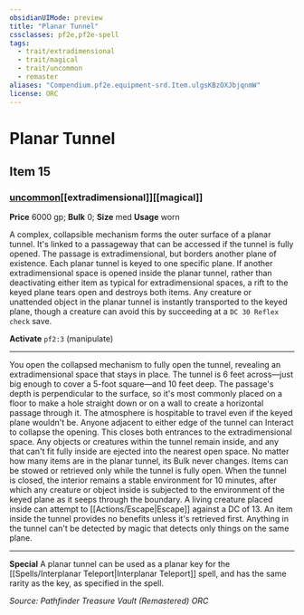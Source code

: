 ```yaml
---
obsidianUIMode: preview
title: "Planar Tunnel"
cssclasses: pf2e,pf2e-spell
tags:
  - trait/extradimensional
  - trait/magical
  - trait/uncommon
  - remaster
aliases: "Compendium.pf2e.equipment-srd.Item.ulgsKBzOXJbjqnmW"
license: ORC
---
```

# Planar Tunnel
## Item 15
### [uncommon](uncommon "Uncommon Rarity Trait")[[extradimensional]][[magical]]


**Price** 6000 gp; 
**Bulk** 0; **Size** med
**Usage** worn

A complex, collapsible mechanism forms the outer surface of a planar tunnel. It's linked to a passageway that can be accessed if the tunnel is fully opened. The passage is extradimensional, but borders another plane of existence. Each planar tunnel is keyed to one specific plane. If another extradimensional space is opened inside the planar tunnel, rather than deactivating either item as typical for extradimensional spaces, a rift to the keyed plane tears open and destroys both items. Any creature or unattended object in the planar tunnel is instantly transported to the keyed plane, though a creature can avoid this by succeeding at a `DC 30 Reflex check` save.

**Activate** `pf2:3` (manipulate)

* * *

You open the collapsed mechanism to fully open the tunnel, revealing an extradimensional space that stays in place. The tunnel is 6 feet across—just big enough to cover a 5-foot square—and 10 feet deep. The passage's depth is perpendicular to the surface, so it's most commonly placed on a floor to make a hole straight down or on a wall to create a horizontal passage through it. The atmosphere is hospitable to travel even if the keyed plane wouldn't be. Anyone adjacent to either edge of the tunnel can Interact to collapse the opening. This closes both entrances to the extradimensional space. Any objects or creatures within the tunnel remain inside, and any that can't fit fully inside are ejected into the nearest open space. No matter how many items are in the planar tunnel, its Bulk never changes. Items can be stowed or retrieved only while the tunnel is fully open. When the tunnel is closed, the interior remains a stable environment for 10 minutes, after which any creature or object inside is subjected to the environment of the keyed plane as it seeps through the boundary. A living creature placed inside can attempt to [[Actions/Escape|Escape]] against a DC of 13. An item inside the tunnel provides no benefits unless it's retrieved first. Anything in the tunnel can't be detected by magic that detects only things on the same plane.

* * *

**Special** A planar tunnel can be used as a planar key for the [[Spells/Interplanar Teleport|Interplanar Teleport]] spell, and has the same rarity as the key, as specified in the spell.

*Source: Pathfinder Treasure Vault (Remastered)*
*ORC*